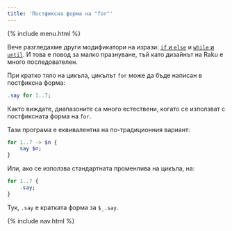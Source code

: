 ```yaml
---
title: 'Постфиксна форма на "for"'
---
```


{% include menu.html %}

Вече разгледахме други модификатори на изрази: [`if` и `else`](/bg/essentials/conditional-checks/modifiers) и [`while` и `until`](/bg/essentials/loops/modifiers). И това е повод за малко празнуване, тъй като дизайнът на Raku е много последователен.

При кратко тяло на цикъла, цикълът `for` може да бъде написан в постфиксна форма:

```raku
.say for 1..7;
```

Както виждате, диапазоните са много естествени, когато се използват с постфиксната форма на `for`.

Тази програма е еквивалентна на по-традиционния вариант:

```raku
for 1..7 -> $n {
    say $n;
}
```

Или, ако се използва стандартната променлива на цикъла, на:

```raku
for 1..7 {
    .say;
}
```

Тук, `.say` е кратката форма за `$_.say`.


{% include nav.html %}